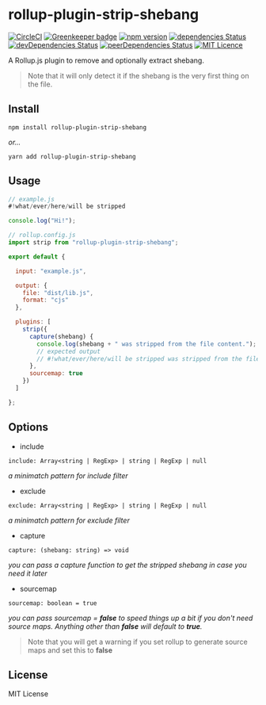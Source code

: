 # rollup-plugin-strip-shebang

[![CircleCI](https://circleci.com/gh/manferlo81/rollup-plugin-strip-shebang.svg?style=svg)](https://circleci.com/gh/manferlo81/rollup-plugin-strip-shebang) [![Greenkeeper badge](https://badges.greenkeeper.io/manferlo81/rollup-plugin-strip-shebang.svg)](https://greenkeeper.io/) [![npm version](https://badge.fury.io/js/rollup-plugin-strip-shebang.svg)](https://badge.fury.io/js/rollup-plugin-strip-shebang) [![dependencies Status](https://david-dm.org/manferlo81/rollup-plugin-strip-shebang/status.svg)](https://david-dm.org/manferlo81/rollup-plugin-strip-shebang) [![devDependencies Status](https://david-dm.org/manferlo81/rollup-plugin-strip-shebang/dev-status.svg)](https://david-dm.org/manferlo81/rollup-plugin-strip-shebang?type=dev) [![peerDependencies Status](https://david-dm.org/manferlo81/rollup-plugin-strip-shebang/peer-status.svg)](https://david-dm.org/manferlo81/rollup-plugin-strip-shebang?type=peer) [![MIT Licence](https://badges.frapsoft.com/os/mit/mit.svg)](https://opensource.org/licenses/mit-license.php)

A Rollup.js plugin to remove and optionally extract shebang.

> Note that it will only detect it if the shebang is the very first thing on the file.

## Install

`npm install rollup-plugin-strip-shebang`

_or..._

`yarn add rollup-plugin-strip-shebang`

## Usage

```javascript
// example.js
#!what/ever/here/will be stripped

console.log("Hi!");
```

```javascript
// rollup.config.js
import strip from "rollup-plugin-strip-shebang";

export default {

  input: "example.js",

  output: {
    file: "dist/lib.js",
    format: "cjs"
  },

  plugins: [
    strip({
      capture(shebang) {
        console.log(shebang + " was stripped from the file content.");
        // expected output
        // #!what/ever/here/will be stripped was stripped from the file content.
      },
      sourcemap: true
    })
  ]

};
```

## Options

- include
```
include: Array<string | RegExp> | string | RegExp | null
```
_a minimatch pattern for include filter_

- exclude
```
exclude: Array<string | RegExp> | string | RegExp | null
```
_a minimatch pattern for exclude filter_

- capture
```
capture: (shebang: string) => void
```
_you can pass a capture function to get the stripped shebang in case you need it later_

- sourcemap
```
sourcemap: boolean = true
```
_you can pass sourcemap = **false** to speed things up a bit if you don't need source maps. Anything other than **false** will default to **true**._
> Note that you will get a warning if you set rollup to generate source maps and set this to **false**

## License

MIT License
